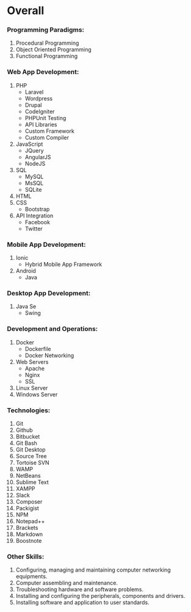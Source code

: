 # Overall

### Programming Paradigms:
1. Procedural Programming
2. Object Oriented Programming
3. Functional Programming

### Web App Development:
1. PHP
    - Laravel
    - Wordpress
    - Drupal
    - CodeIgniter
    - PHPUnit Testing
    - API Libraries
    - Custom Framework
    - Custom Compiler
2. JavaScript
    - JQuery
    - AngularJS
    - NodeJS
3. SQL
    - MySQL
    - MsSQL
    - SQLite
4. HTML
5. CSS
    - Bootstrap
6. API Integration
    - Facebook
    - Twitter

### Mobile App Development:
1. Ionic
    - Hybrid Mobile App Framework
2. Android
    - Java

### Desktop App Development:
1. Java Se
    - Swing

### Development and Operations:
1. Docker
    - Dockerfile
    - Docker Networking
2. Web Servers
    - Apache
    - Nginx
    - SSL
3. Linux Server
4. Windows Server

### Technologies:
1. Git
2. Github
3. Bitbucket
4. Git Bash
5. Git Desktop
6. Source Tree
7. Tortoise SVN
8. WAMP
9. NetBeans
10. Sublime Text
11. XAMPP
12. Slack
13. Composer
14. Packigist
15. NPM
16. Notepad++ 
17. Brackets
18. Markdown
19. Boostnote

### Other Skills:
1. Configuring, managing and maintaining computer networking equipments.
2. Computer assembling and maintenance.
3. Troubleshooting hardware and software problems.
4. Installing and configuring the peripherals, components and drivers.
5. Installing software and application to user standards.
